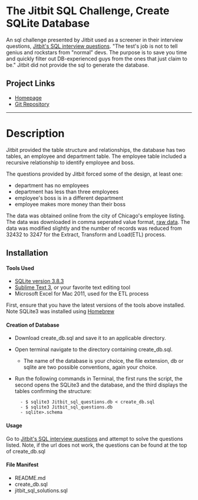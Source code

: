 The Jitbit SQL Challenge, Create SQLite Database
================
An sql challenge presented by Jitbit used as a screener in their interview questions, [Jitbit's SQL interview questions](http://www.jitbit.com/news/181-jitbits-sql-interview-questions/). "The test's job is not to tell genius and rockstars from "normal" devs. The purpose is to save you time and quickly filter out DB-experienced guys from the ones that just claim to be." Jitbit did not provide the sql to generate the database.


Project Links
-------------
 - [Homepage](diek.ca)
 - [Git Repository](git://github.com/diek/jitbit_sql_challenge.git)



-------------------------------------------------------------------------------------------



Description
============
Jitbit provided the table structure and relationships, the database has two tables, an employee and department table. The employee table included a recursive relationship to identify employee and boss.

The questions provided by Jitbit forced some of the design, at least one:
 - department has no employees
 - department has less than three employees
 - employee's boss is in a different department
 - employee makes more money than their boss

The data was obtained online from the city of Chicago's employee listing. The data was downloaded in comma seperated value format, [raw data](http://www.cityofchicago.org/city/en/depts/dhr/dataset/current_employeenamessalariesandpositiontitles.html). The data was modified slightly and the number of records was reduced from 32432 to 3247 for the Extract, Transform and Load(ETL) process.


Installation
------------
#### Tools Used
 - [SQLite version 3.8.3](http://www.sqlite.org/)
 - [Sublime Text 3](http://www.sublimetext.com/), or your favorite text editing tool
 - Microsoft Excel for Mac 2011,  used for the ETL process


First, ensure that you have the latest versions of the tools above installed. Note SQLite3 was installed using [Homebrew](brew.sh)

#### Creation of Database

- Download create_db.sql and save it to an applicable directory.

- Open terminal navigate to the directory containing create_db.sql.

	- The name of the database is your choice, the file extension, db or sqlite are two possible conventions, again your choice.

- Run the following commands in Terminal, the first runs the script, the second opens the SQLite3 and the database, and the third displays the tables confirming the structure:

		- $ sqlite3 Jitbit_sql_questions.db < create_db.sql
        - $ sqlite3 Jitbit_sql_questions.db
		- sqlite>.schema

#### Usage ####
Go to [Jitbit's SQL interview questions](http://www.jitbit.com/news/181-jitbits-sql-interview-questions/) and attempt to solve the questions listed. Note, if the url does not work, the questions can be found at the top of create_db.sql

#### File Manifest ####
- README.md
- create_db.sql
- jitbit_sql_solutions.sql

